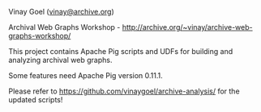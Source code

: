 Vinay Goel
(vinay@archive.org)

Archival Web Graphs Workshop - http://archive.org/~vinay/archive-web-graphs-workshop/

This project contains Apache Pig scripts and UDFs for building and analyzing archival web graphs.

Some features need Apache Pig version 0.11.1.

Please refer to https://github.com/vinaygoel/archive-analysis/ for the updated scripts!
